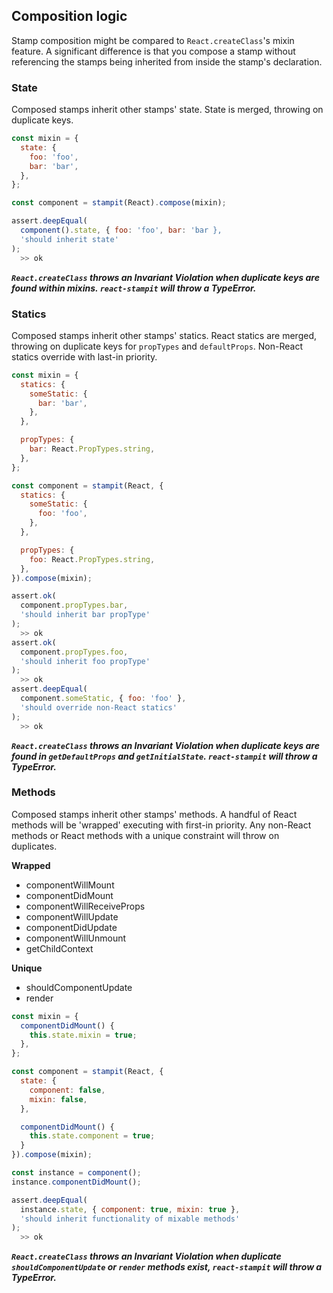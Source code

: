 ## Composition logic

Stamp composition might be compared to `React.createClass`'s mixin feature. A significant difference is that you compose a stamp without referencing the stamps being inherited from inside the stamp's declaration.


### State
Composed stamps inherit other stamps' state. State is merged, throwing on duplicate keys.

```js
const mixin = {
  state: {
    foo: 'foo',
    bar: 'bar',
  },
};

const component = stampit(React).compose(mixin);
```

```js
assert.deepEqual(
  component().state, { foo: 'foo', bar: 'bar },
  'should inherit state'
);
  >> ok
```

__*`React.createClass` throws an Invariant Violation when duplicate keys are found within mixins. `react-stampit` will throw a TypeError.*__

### Statics
Composed stamps inherit other stamps' statics. React statics are merged, throwing on duplicate keys for `propTypes` and `defaultProps`. Non-React statics override with last-in priority.

```js
const mixin = {
  statics: {
    someStatic: {
      bar: 'bar',
    },
  },

  propTypes: {
    bar: React.PropTypes.string,
  },
};

const component = stampit(React, {
  statics: {
    someStatic: {
      foo: 'foo',
    },
  },

  propTypes: {
    foo: React.PropTypes.string,
  },
}).compose(mixin);
```

```js
assert.ok(
  component.propTypes.bar,
  'should inherit bar propType'
);
  >> ok
assert.ok(
  component.propTypes.foo,
  'should inherit foo propType'
);
  >> ok
assert.deepEqual(
  component.someStatic, { foo: 'foo' },
  'should override non-React statics'
);
  >> ok
```

__*`React.createClass` throws an Invariant Violation when duplicate keys are found in `getDefaultProps` and `getInitialState`. `react-stampit` will throw a TypeError.*__

### Methods
Composed stamps inherit other stamps' methods. A handful of React methods will be 'wrapped' executing with first-in priority. Any non-React methods or React methods with a unique constraint will throw on duplicates.

__Wrapped__

* componentWillMount
* componentDidMount
* componentWillReceiveProps
* componentWillUpdate
* componentDidUpdate
* componentWillUnmount
* getChildContext

__Unique__

* shouldComponentUpdate
* render

```js
const mixin = {
  componentDidMount() {
    this.state.mixin = true;
  },
};

const component = stampit(React, {
  state: {
    component: false,
    mixin: false,
  },

  componentDidMount() {
    this.state.component = true;
  }
}).compose(mixin);

const instance = component();
instance.componentDidMount();
```

```js
assert.deepEqual(
  instance.state, { component: true, mixin: true },
  'should inherit functionality of mixable methods'
);
  >> ok
```
__*`React.createClass` throws an Invariant Violation when duplicate `shouldComponentUpdate` or `render` methods exist, `react-stampit` will throw a TypeError.*__
